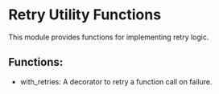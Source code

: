 # Retry Utility Functions

This module provides functions for implementing retry logic.

## Functions:
* with_retries: A decorator to retry a function call on failure.
